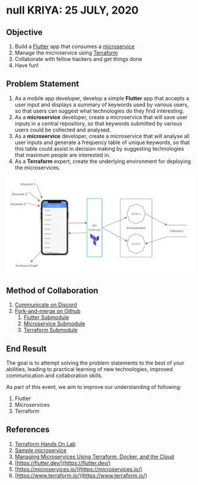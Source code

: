 # null KRIYA: 25 JULY, 2020

## Objective

1. Build a [Flutter](https://flutter.dev/) app that consumes a [microservice](https://microservices.io/)
2. Manage the microservice using [Terraform](https://www.terraform.io/intro/index.html)
3. Collaborate with fellow hackers and get things done
4. Have fun!

## Problem Statement

1. As a mobile app developer, develop a simple **Flutter** app that accepts a user input and displays a summary of keywords used by various users, so that users can suggest what technologies do they find interesting.
2. As a **microservice** developer, create a microservice that will save user inputs in a central repository, so that keywords submitted by various users could be collected and analysed.
3. As a **microservice** developer, create a microservice that will analyse all user inputs and generate a frequency table of unique keywords, so that this table could assist in decision making by suggesting technologies that maximum people are interested in.
4. As a **Terraform** expert, create the underlying environment for deploying the microservices.

![Integrated overview](image/2020-07-19_17-52_dfd.png)

## Method of Collaboration

1. [Communicate on Discord](https://discord.gg/CAm9Wz)
2. [Fork-and-merge on Github](https://gist.github.com/Chaser324/ce0505fbed06b947d962)
   1. [Flutter Submodule](https://github.com/nullblr/flutter.git)
   2. [Microservice Submodule](https://github.com/nullblr/microservice.git)
   3. [Terraform Submodule](https://github.com/nullblr/terraform.git)

## End Result

The goal is to attempt solving the problem statements to the best of your abilities, leading to practical learning of new technologies, improved communication and collaboration skills. 

As part of this event, we aim to improve our understanding of following:

1. Flutter
2. Microservices
3. Terraform

## References

1. [Terraform Hands On Lab](https://github.com/Derek-Ashmore/terraform-hands-on-lab)
2. [Sample microservice](https://github.com/Derek-Ashmore/moneta)
3. [Managing Microservices Using Terraform, Docker, and the Cloud](https://www.agileconnection.com/sites/default/files/presentation/file/2019/DW2%20-%20Ashmore.pdf)
4. [https://flutter.dev/](https://flutter.dev/)
5. [https://microservices.io/](https://microservices.io/)
6. [https://www.terraform.io/](https://www.terraform.io/)